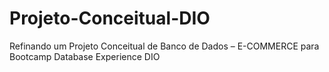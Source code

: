 # Projeto-Conceitual-DIO
 Refinando um Projeto Conceitual de Banco de Dados – E-COMMERCE para Bootcamp Database Experience  DIO
